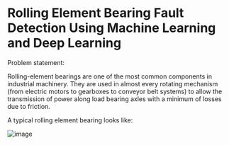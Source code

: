 #                                                         Rolling Element Bearing Fault Detection Using Machine Learning and Deep Learning


Problem statement:

Rolling-element bearings are one of the most common components in industrial machinery. They are used in almost every rotating mechanism (from electric motors to gearboxes to conveyor belt systems) to allow the transmission of power along load bearing axles with a minimum of losses due to friction.

A typical rolling element bearing looks like:

![image](https://user-images.githubusercontent.com/75777766/113515245-f4cf7d00-9590-11eb-8062-77f4e5f67659.png)








